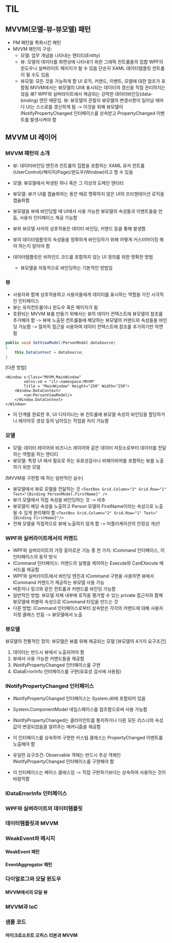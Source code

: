 # TIL
## MVVM(모델-뷰-뷰모델) 패턴
- PM 패턴을 특화시킨 패턴
- MVVM 패턴의 구성:
    - 모델:
    업무 개념을 나타내는 엔티티(Entity)
    - 뷰:
    모델의 데이터를 화면상에 나타내기 위한 그래픽 컨트롤들의 집합
    WPF의 윈도우나 실버라이트 페이지가 될 수 있음
    단순히 XAML 데이터템플릿 컨트롤이 될 수도 있음
    - 뷰모델:
    모든 것을 가능하게 함
    UI 로직, 커맨드, 이벤트, 모델에 대한 참조가 포함됨
    MVVM에서는 뷰모델이 UI에 표시되는 데이터의 갱신을 직접 관리하지는 않음 
    왜?
    WPF와 실버라이트에서 제공되는 강력한 데이터바인딩(data-binding) 엔진 때문임.
    뷰: 뷰모델의 관찰자
    뷰모델의 변경사항이 일어날 때마다 UI는 스스로를 갱신하게 됨
    -> 이것을 위해 뷰모델이 INotifyPropertyChanged 인터페이스를 상속받고 PropertyChanged 이벤트를 발생시켜야 함

## MVVM UI 레이어
### MVVM 패턴의 소개
- 뷰: 데이터바인딩 엔진과 컨트롤의 집합을 포함하는 XAML 유저 컨트롤(UserControl)/페이지(Page)/윈도우(Window)라고 할 수 있음
- 모델: 뷰모델에서 파생된 하나 혹은 그 이상의 도메인 엔티티
- 뷰모델: 뷰가 UI를 캡슐화하는 동안 때로 명확하지 않은 UI의 프리젠테이션 로직을 캡슐화함

- 뷰모델을 뷰에 바인딩할 때 UI에서 사용 가능한 뷰모델의 속성들과 이벤트들을 만듬, 사용자 인터페이스 제공 가능함
- 뷰와 뷰모델 사이의 상호작용은 데이터 바인딩, 커맨드 등을 통해 발생함

- 뷰의 데이터템플릿의 속성들을 정확하게 바인딩하기 위해 어떻게 커스터마이징 해야 하는지 알아야 함
- 데이터템플릿은 비하인드 코드를 포함하지 않는 UI 정의를 위한 명확한 방법
    - 뷰모델을 자동적으로 바인딩하는 기본적인 방법임

### 뷰
- 사용자와 함께 상호작용하고 사용자들에게 데이터를 표시하는 역할을 가진 시각적인 인터페이스
- 뷰는 유저컨트롤이나 윈도우 혹은 페이지가 됨
- 호환되는 MVVM 뷰를 만들기 위해서는 뷰의 데이터 컨텍스트에 뷰모델의 참조를 추가해야 함
-> 뷰에 노출된 컨트롤들에 해당하는 뷰모델의 커맨드와 속성들을 바인딩 가능함
-> 절차적 접근을 사용하여 데이터 컨텍스트에 참조를 추가하기만 하면 됨
```C#
public void SetViewModel(PersonModel dataSource)
{
    this.DataContext = dataSource;
}
```
[다른 방법]
```XAML
<Window x:Class="MVVM.MainWindow"
        xmlns:vm = "clr-namespace:MVVM"
        Title = "MainWindow" Height="250" Width="250">
    <Window.DataContext>
        <vm:PersonViewModel/>
    </Window.DataContext>
</Window>
```
- 이 단계를 완료한 후, UI 디자이너는 뷰 컨트롤에 뷰모델 속성의 바인딩을 할당하거나 레이아웃 생성 등의 남아있는 작업을 처리 가능함

### 모델
- 모델: 데이터 레이어와 비즈니스 레이어와 같은 데이터 저장소로부터 데이터를 전달하는 역할을 하는 엔티티
- 뷰모델: 특정 UI 에서 필요로 하는 유효성검사나 비헤이비어를 포함하는 뷰를 노출하기 위한 모델

[MVVM을 구현할 때 하는 일반적인 실수]
- 뷰모델에서 뷰로 모델을 전달하는 것
`<TextBox Grid.Column="2" Grid.Row="1" Text="{Binding PersonModel.FirstName}" />`
- 뷰가 모델에서 직접 속성을 바인딩하는 것 -> 비추
- 뷰모델이 해당 속성을 노출하고 Person 모델의 FirstName이라는 속성으로 노출될 수 있게 분리해야 함
`<TextBox Grid.Column="2" Grid.Row="1" Text="{Binding FirstName}"/>`
- 전체 모델을 직접적으로 뷰에 노출하지 않게 함 -> 어플리케이션의 안정성 개선!

### WPF와 실버라이트에서의 커맨드
- WPF와 실버라이트의 가장 흥미로운 기능 중 한 가지: ICommand 인터페이스, 이 인터페이스의 동작 방식
- ICommand 인터페이스: 커맨드의 실행을 제어하는 Execute와 CanEXecute 메서드를 제공함
- WPF와 실버라이트에서 바인딩 엔진과 ICommand 구현을 사용하면 뷰에서 ICommand 커맨드가 제공하는 뷰모델 사용 가능
- 버튼이나 링크와 같은 컨트롤과 커맨드를 바인딩 가능함
- 일반적인 방법: 뷰모델 자체 내부에 로직을 평가할 수 있는 private 접근자와 함께 뷰모델에 퍼블릭 속성으로 ICommand 타입을 만드는 것
- 다른 방법: ICommand 인터페이스로부터 상속받은 각각의 커맨드에 대해 사용자 지정 클래스 만듬 -> 뷰모델에서 노출

### 뷰모델
뷰모델의 전통적인 정의: 뷰모델은 뷰를 위해 제공되는 모델
[뷰모델의 4가지 요구조건]
1. 데이터는 반드시 뷰에서 노출되어야 함
2. 뷰에서 사용 가능한 커맨드들을 제공함
3. INotifyPropertyChanged 인터페이스를 구현
4. IDataErrorInfo 인터페이스를 구현(유효성 검사에 사용됨)

### INotifyPropertyChanged 인터페이스
- INotifyPropertyChanged 인터페이스는 System.dll에 포함되어 있음
- System.ComponentModel 네임스페이스를 참조함으로써 사용 가능함

- INotifyPropertyChanged는 클라이언트를 통지하거나 다른 모든 리스너의 속성값이 변경되었음을 알려주는 매커니즘을 제공함
- 이 인터페이스를 상속하여 구현한 커스텀 클래스는 PropertyChanged 이벤트를 노출해야 함
- 유일한 요구조건: Observable 객체는 반드시 추상 객체인 INotifyPropertyChanged 인터페이스를 구현해야 함
- 이 인터페이스는 베이스 클래스임 -> 직접 구현하기보다는 상속하여 사용하는 것이 바람직함

### IDataErrorInfo 인터페이스
### WPF와 실버라이트의 데이터템플릿
### 데이터템플릿과 MVVM
### WeakEvent와 메시지
#### WeakEvent 패턴
#### EventAggregator 패턴
### 다이얼로그와 모달 윈도우
#### MVVM에서의 모달 뷰
### MVVM과 IoC
### 샘플 코드
#### 마이크로소프트 오피스 리본과 MVVM


